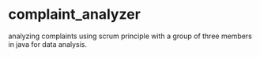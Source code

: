 # complaint_analyzer
analyzing complaints using scrum principle with a group of three members in java for data analysis.
